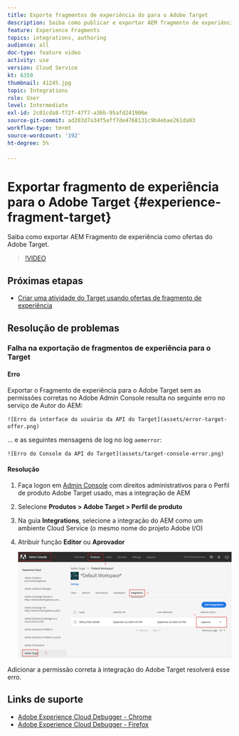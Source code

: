 ```yaml
---
title: Exporte fragmentos de experiência do para o Adobe Target
description: Saiba como publicar e exportar AEM fragmento de experiência como ofertas do Adobe Target.
feature: Experience Fragments
topics: integrations, authoring
audience: all
doc-type: feature video
activity: use
version: Cloud Service
kt: 6350
thumbnail: 41245.jpg
topic: Integrations
role: User
level: Intermediate
exl-id: 2c01cda8-f72f-47f7-a36b-95afd241906e
source-git-commit: ad203d7a34f5eff7de4768131c9b4ebae261da93
workflow-type: tm+mt
source-wordcount: '192'
ht-degree: 5%

---
```


# Exportar fragmento de experiência para o Adobe Target {#experience-fragment-target}

Saiba como exportar AEM Fragmento de experiência como ofertas do Adobe Target.

>[!VIDEO](https://video.tv.adobe.com/v/41245?quality=12&learn=on)

## Próximas etapas

+ [Criar uma atividade do Target usando ofertas de fragmento de experiência](./create-target-activity.md)

## Resolução de problemas

### Falha na exportação de fragmentos de experiência para o Target

#### Erro

Exportar o Fragmento de experiência para o Adobe Target sem as permissões corretas no Adobe Admin Console resulta no seguinte erro no serviço de Autor do AEM:

    ![Erro da interface do usuário da API do Target](assets/error-target-offer.png)

... e as seguintes mensagens de log no log `aemerror`:

    ![Erro do Console da API do Target](assets/target-console-error.png)

#### Resolução

1. Faça logon em [Admin Console](https://adminconsole.adobe.com/) com direitos administrativos para o Perfil de produto Adobe Target usado, mas a integração de AEM
2. Selecione __Produtos > Adobe Target > Perfil de produto__
3. Na guia __Integrations__, selecione a integração do AEM como um ambiente Cloud Service (o mesmo nome do projeto Adobe I/O)
4. Atribuir função __Editor__ ou __Aprovador__

   ![Erro da API do Target](assets/target-permissions.png)

Adicionar a permissão correta à integração do Adobe Target resolverá esse erro.

## Links de suporte

+ [Adobe Experience Cloud Debugger - Chrome](https://chrome.google.com/webstore/detail/adobe-experience-cloud-de/ocdmogmohccmeicdhlhhgepeaijenapj)
+ [Adobe Experience Cloud Debugger - Firefox](https://addons.mozilla.org/en-US/firefox/addon/adobe-experience-platform-dbg/)
